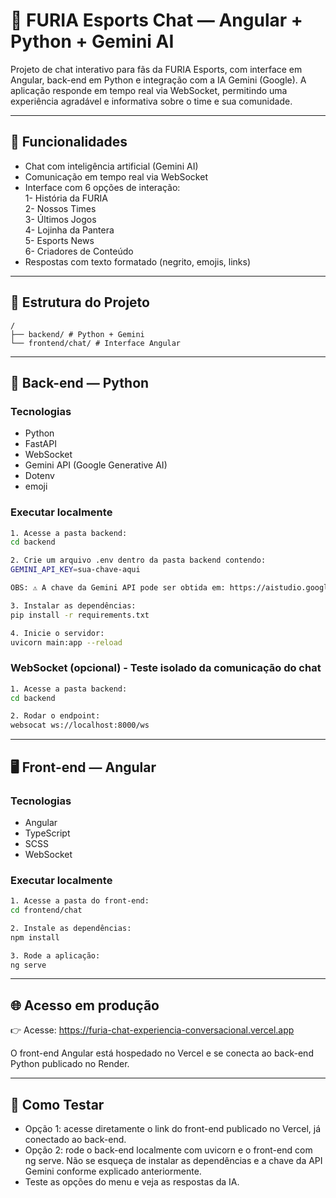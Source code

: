 # 🐾 FURIA Esports Chat — Angular + Python + Gemini AI

Projeto de chat interativo para fãs da FURIA Esports, com interface em Angular, back-end em Python e integração com a IA Gemini (Google). A aplicação responde em tempo real via WebSocket, permitindo uma experiência agradável e informativa sobre o time e sua comunidade.

---

## 🎯 Funcionalidades

- Chat com inteligência artificial (Gemini AI)
- Comunicação em tempo real via WebSocket
- Interface com 6 opções de interação: <br>
    1- História da FURIA <br>
    2- Nossos Times <br>
    3- Últimos Jogos <br>
    4- Lojinha da Pantera <br>
    5- Esports News <br>
    6- Criadores de Conteúdo
- Respostas com texto formatado (negrito, emojis, links)

---

## 📁 Estrutura do Projeto

```
/
├── backend/ # Python + Gemini
└── frontend/chat/ # Interface Angular
```

---

## 🧠 Back-end — Python

### Tecnologias

- Python
- FastAPI
- WebSocket
- Gemini API (Google Generative AI)
- Dotenv
- emoji

### Executar localmente

```bash
1. Acesse a pasta backend:
cd backend

2. Crie um arquivo .env dentro da pasta backend contendo:
GEMINI_API_KEY=sua-chave-aqui

OBS: ⚠️ A chave da Gemini API pode ser obtida em: https://aistudio.google.com/app/apikey

3. Instalar as dependências:
pip install -r requirements.txt

4. Inicie o servidor:
uvicorn main:app --reload
```

### WebSocket (opcional) - Teste isolado da comunicação do chat

```bash
1. Acesse a pasta backend:
cd backend

2. Rodar o endpoint:
websocat ws://localhost:8000/ws
```
---

## 🖥️ Front-end — Angular
### Tecnologias

- Angular
- TypeScript
- SCSS
- WebSocket

### Executar localmente

```bash
1. Acesse a pasta do front-end:
cd frontend/chat

2. Instale as dependências:
npm install

3. Rode a aplicação:
ng serve
```

---

## 🌐 Acesso em produção

👉 Acesse: https://furia-chat-experiencia-conversacional.vercel.app

O front-end Angular está hospedado no Vercel e se conecta ao back-end Python publicado no Render.

---

## 🧪 Como Testar

- Opção 1: acesse diretamente o link do front-end publicado no Vercel, já conectado ao back-end.
- Opção 2: rode o back-end localmente com uvicorn e o front-end com ng serve. Não se esqueça de instalar as dependências e a chave da API Gemini conforme explicado anteriormente.
- Teste as opções do menu e veja as respostas da IA.
